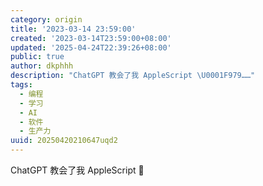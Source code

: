 ```yaml
---
category: origin
title: '2023-03-14 23:59:00'
created: '2023-03-14T23:59:00+08:00'
updated: '2025-04-24T22:39:26+08:00'
public: true
author: dkphhh
description: "ChatGPT 教会了我 AppleScript \U0001F979……"
tags:
  - 编程
  - 学习
  - AI
  - 软件
  - 生产力
uuid: 20250420210647uqd2
---
```


ChatGPT 教会了我 AppleScript 🥹
